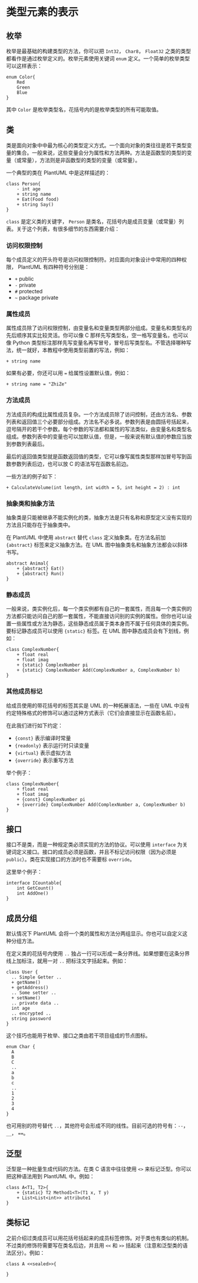 # 类型元素的表示

## 枚举

枚举是最基础的构建类型的方法，你可以把 `Int32`， `Char8`， `Float32` 之类的类型都看作是通过枚举定义的。枚举元素使用关键词 `enum` 定义。一个简单的枚举类型可以这样表示：

```PlantUML
enum Color{
    Red
    Green
    Blue
}
```

其中 `Color` 是枚举类型名，花括号内的是枚举类型的所有可能取值。

## 类

类是面向对象中中最为核心的类型定义方式。一个面向对象的类往往是若干类型变量的集合。一般来说，这些变量会分为属性和方法两种。方法是函数型的类型的变量（或常量），方法则是非函数型的类型的变量（或常量）。

一个典型的类在 PlantUML 中是这样描述的：

```PlantUML
class Person{
    - int age
    + string name
    + Eat(Food food)
    + string Say()
}
```

`class` 是定义类的关键字， `Person` 是类名，花括号内是成员变量（或常量）列表。关于这个列表，有很多细节的东西需要介绍：

### 访问权限控制

每个成员定义的开头符号是访问权限控制符。对应面向对象设计中常用的四种权限， PlantUML 有四种符号分别是：

* `+` public
* `-` private
* `#` protected
* `~` package private

### 属性成员

属性成员除了访问权限控制，由变量名和变量类型两部分组成。变量名和类型名的先后顺序其实比较灵活。你可以像 C 那样先写类型名，空一格写变量名，也可以像 Python 类型标注那样先写变量名再写冒号，冒号后写类型名。不管选择哪种写法，统一就好，本教程中使用类型前置的写法，例如：

```PlantUML
+ string name 
```

如果有必要，你还可以用 `=` 给属性设置默认值，例如：

```PlantUML
+ string name = "ZhiZe"
```

### 方法成员

方法成员的构成比属性成员复杂。一个方法成员除了访问控制，还由方法名、参数列表和返回值三个必要部分组成。方法名不必多说。参数列表是由圆括号括起来，逗号隔开的若干个参数。每个参数的写法都和属性的写法类似，由变量名和类型名组成。参数列表中的变量也可以加默认值，但是，一般来说有默认值的参数应当放到参数列表最后。

最后的返回值类型就是函数返回值的类型，它可以像写属性类型那样加冒号写到函数参数列表后边，也可以放 C 的语法写在函数名前边。

一些方法的例子如下：

```PlantUML
+ CalculateVolume(int length, int width = 5, int height = 2) : int
```

### 抽象类和抽象方法

抽象类是只能被继承不能实例化的类，抽象方法是只有名称和原型定义没有实现的方法且只能存在于抽象类中。

在 PlantUML 中使用 `abstract` 替代 `class` 定义抽象类。在方法名前加 `{abstract}` 标签来定义抽象方法。在 UML 图中抽象类名和抽象方法都会以斜体书写。

```PlantUML
abstract Animal{
    + {abstract} Eat()
    + {abstract} Run()
}
```

### 静态成员

一般来说，类实例化后，每一个类实例都有自己的一套属性，而且每一个类实例的方法都只能访问自己的那一套属性，不能直接访问别的实例的属性。但你也可以设置一些属性或方法为静态，这些静态成员属于类本身而不属于任何具体的类实例。要标记静态成员可以使用 `{static}` 标签。在 UML 图中静态成员会有下划线，例如：

```PlantUML
class ComplexNumber{
    + float real
    + float imag
    + {static} ComplexNumber pi 
    + {static} ComplexNumber Add(ComplexNumber a, ComplexNumber b)
}
```

### 其他成员标记

给成员使用的带花括号的标签其实是 UML 的一种拓展语法，一些在 UML 中没有约定特殊格式的修饰可以通过这种方式表示（它们会直接显示在函数名前）。

在此我们进行如下约定：

* `{const}` 表示编译时常量
* `{readonly}` 表示运行时只读变量
* `{virtual}` 表示虚拟方法
* `{override}` 表示重写方法

举个例子：

```PlantUML
class ComplexNumber{
    + float real
    + float imag
    + {const} ComplexNumber pi
    + {override} ComplexNumber Add(ComplexNumber a, ComplexNumber b)
}
```

## 接口

接口不是类，而是一种规定类必须实现的方法的协议。可以使用 `interface` 为关键词定义接口。接口的成员必须是函数，并且不标记访问权限（因为必须是 `public`）。类在实现接口的方法时也不需要标 `override`。

这里举个例子：

```PlantUML
interface ICountable{
    int GetCount() 
    int AddOne() 
}
```

## 成员分组

默认情况下 PlantUML 会将一个类的属性和方法分两组显示。你也可以自定义这种分组方法。

在定义类的花括号内使用 `..` 独占一行可以形成一条分界线。如果想要在这条分界线上加标注，就用一对 `..` 把标注文字括起来。例如：

```PlantUML
class User {
  .. Simple Getter ..
  + getName()
  + getAddress()
  .. Some setter ..
  + setName()
  .. private data ..
  int age
  .. encrypted ..
  string password
}
```

这个技巧也能用于枚举、接口之类由若干项目组成的节点图标。

```PlantUML
enum Char {
  A
  B
  C
  ..
  a
  b
  c
  ..
  1
  2
  3
  4
}
```

也可用别的符号替代 `..`，其他符号会形成不同的线性。目前可选的符号有：`--`， `__`， `==`。

## 泛型

泛型是一种批量生成代码的方法。在类 C 语言中往往使用 `<>` 来标记泛型。你可以把这种语法用到 PlantUML 中。例如：

```PlantUML
class A<T1, T2>{
    + {static} T2 Method1<T>(T1 x, T y)
    + List<List<int>> attribute1
}
```

## 类标记

之前介绍过类成员可以用花括号括起来的成员标签修饰。对于类也有类似的机制。不过类的修饰符需要写在类名后边，并且用 `<<` 和 `>>` 括起来（注意和泛型类的语法区分）。例如：

```PlantUML
class A <<sealed>>{
    
}
```
